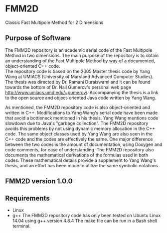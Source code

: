 # FMM2D
Classic Fast Multipole Method for 2 Dimensions

## Purpose of Software
The FMM2D repository is an academic serial code of the Fast Multipole Method in two dimensions.  The main purpose of the repository is to obtain an understanding of the Fast Multipole Method by way of a documented, object-oriented C++ code.  
The repository code is based on the 2005 Master thesis code by Yang Wang at UMIACS (University of Maryland Advanced Computer Studies). The thesis was directed by Dr. Ramani Duraiswami and it can be found towards the bottom of Dr. Nail Gumerov's personal web page http://www.umiacs.umd.edu/~gumerov/.  Accompanying the thesis is a link to the open source and object-oriented Java code written by Yang Wang.   

As mentioned, the FMM2D repository code is also object-oriented and written in C++.  Modifications to Yang Wang's serial code have been made that avoid a bottleneck mentioned in his thesis.  Yang Wang mentions code slowdown due to Java's "garbage collection".  The FMM2D repository avoids this problems by not using dynamic memory allocation in the C++ code.  The same object classes used by Yang Wang are also seen in the C++ code and the codes are effectively the same.  One major difference between the two codes is the amount of documentation, using Doxygen and code comments, for ease of understanding.  The FMM2D repository also documents the mathematical derivations of the formulas used in both codes.  These mathematical details provide a supplement to Yang Wang's thesis, and an effort has been made to utilize the same symbolic notations.   

## FMM2D version 1.0.0

## Requirements
* Linux
* g++
The FMM2D repository code has only been tested on Ubuntu Linux 14.04 using g++ version 4.8.4
The make file can be run in a Bash shell terminal.
